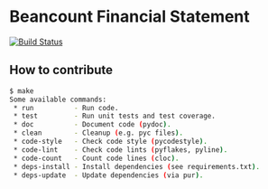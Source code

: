 # Beancount Financial Statement

[![Build Status](https://app.travis-ci.com/e7h4n/beancount-financial-statement.svg?branch=master)](https://app.travis-ci.com/e7h4n/beancount-financial-statement)

## How to contribute

```bash
$ make
Some available commands:
 * run          - Run code.
 * test         - Run unit tests and test coverage.
 * doc          - Document code (pydoc).
 * clean        - Cleanup (e.g. pyc files).
 * code-style   - Check code style (pycodestyle).
 * code-lint    - Check code lints (pyflakes, pyline).
 * code-count   - Count code lines (cloc).
 * deps-install - Install dependencies (see requirements.txt).
 * deps-update  - Update dependencies (via pur).
```
